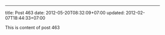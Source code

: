 ---
title: Post 463
date: 2012-05-20T08:32:09+07:00
updated: 2012-02-07T18:44:33+07:00

This is content of post 463
